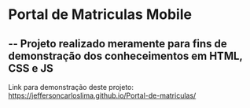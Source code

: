 # Portal de Matriculas Mobile
--
Projeto realizado meramente para fins de demonstração dos conheceimentos em HTML, CSS e JS
--
Link para demonstração deste projeto: https://jeffersoncarloslima.github.io/Portal-de-matriculas/
